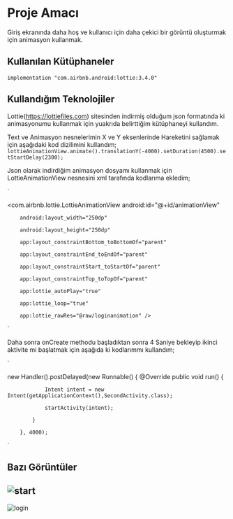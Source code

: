 # Proje Amacı

Giriş ekranında daha hoş ve kullanıcı için daha çekici bir görüntü oluşturmak için animasyon kullanmak.

## Kullanılan Kütüphaneler

 `implementation "com.airbnb.android:lottie:3.4.0"`  

## Kullandığım Teknolojiler

Lottie(https://lottiefiles.com) sitesinden indirmiş olduğum json formatında ki animasyonumu kullanmak için yuakrıda belirttiğim kütüphaneyi kullandım.

Text ve Animasyon nesnelerimin X ve Y eksenlerinde Hareketini sağlamak için aşağıdaki kod dizilimini kullandım;
 `lottieAnimationView.animate().translationY(-4000).setDuration(4500).setStartDelay(2300);`
 
 Json olarak indirdiğim animasyon dosyamı kullanmak için LottieAnimationView nesnesini xml tarafında kodlarıma ekledim;
 
` 

<com.airbnb.lottie.LottieAnimationView
        android:id="@+id/animationView"
        
        android:layout_width="250dp"
        
        android:layout_height="250dp"
        
        app:layout_constraintBottom_toBottomOf="parent"
        
        app:layout_constraintEnd_toEndOf="parent"
        
        app:layout_constraintStart_toStartOf="parent"
        
        app:layout_constraintTop_toTopOf="parent"
        
        app:lottie_autoPlay="true"
        
        app:lottie_loop="true"
        
        app:lottie_rawRes="@raw/loginanimation" />
 `
 
 
 Daha sonra onCreate methodu başladıktan sonra 4 Saniye bekleyip ikinci aktivite mi başlatmak için aşağıda ki kodlarımmı kullandım;
 
 `
 
 new Handler().postDelayed(new Runnable() { 
            @Override
            public void run() {
            
                Intent intent = new Intent(getApplicationContext(),SecondActivity.class);
                
                startActivity(intent);
                
            }
            
        }, 4000);
 `

## Bazı Görüntüler 
![start](https://i.hizliresim.com/ngfj48l.png)
-
![login](https://i.hizliresim.com/q9xa672.png)


